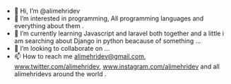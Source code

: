 - 👋 Hi, I’m @alimehridev
- 👀 I’m interested in programming, All programming languages and everything about them .
- 🌱 I’m currently learning Javascript and laravel both together and a little i am searching about Django in python beacause of something ...
- 💞️ I’m looking to collaborate on ...
- 📫 How to reach me alimehridev@gmail.com, www.twitter.com/alimehridev, www.instagram.com/alimehridev and all alimehridevs around the world .

<!---
alimehridev/alimehridev is a ✨ special ✨ repository because its `README.md` (this file) appears on your GitHub profile.
You can click the Preview link to take a look at your changes.
--->

